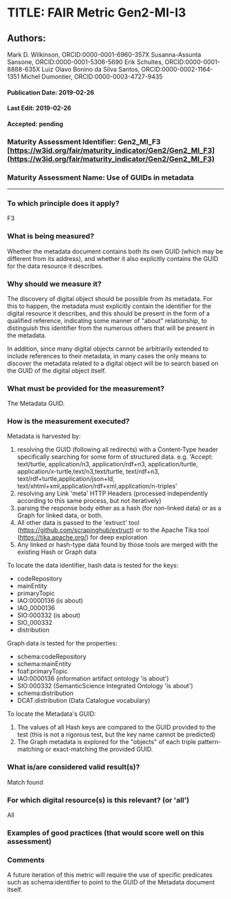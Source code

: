 # TITLE:  FAIR Metric Gen2-MI-I3

## Authors: 
Mark D. Wilkinson, ORCID:0000-0001-6960-357X
Susanna-Assunta Sansone, ORCID:0000-0001-5306-5690
Erik Schultes, ORCID:0000-0001-8888-635X
Luiz Olavo Bonino da Silva Santos, ORCID:0000-0002-1164-1351
Michel Dumontier, ORCID:0000-0003-4727-9435

#### Publication Date: 2019-02-26
#### Last Edit: 2019-02-26
#### Accepted: pending



### Maturity Assessment Identifier: Gen2_MI_F3 [https://w3id.org/fair/maturity_indicator/Gen2/Gen2_MI_F3](https://w3id.org/fair/maturity_indicator/Gen2/Gen2_MI_F3)

### Maturity Assessment Name:   Use of GUIDs in metadata

----

### To which principle does it apply?  
F3

### What is being measured?
Whether the metadata document contains both its own GUID (which may be different from its address),
and whether it also explicitly contains the GUID for the data resource it describes.

### Why should we measure it?
The discovery of digital object should be possible from its metadata. For this to happen,
the metadata must explicitly contain the identifier for the digital resource it describes,
and this should be present in the form of a qualified reference, indicating some manner of
"about" relationship, to distinguish this identifier from the numerous others that will
be present in the metadata.

In addition, since many digital objects cannot be arbitrarily extended to
include references to their metadata, in many cases the only means to
discover the metadata related to a digital object will be to search based
on the GUID of the digital object itself.


### What must be provided for the measurement?
The Metadata GUID.


### How is the measurement executed?
Metadata is harvested by:
1) resolving the GUID (following all redirects) with a Content-Type header specifically searching for some form of structured data.  e.g.
   'Accept: text/turtle, application/n3, application/rdf+n3, application/turtle, application/x-turtle,text/n3,text/turtle, text/rdf+n3, text/rdf+turtle,application/json+ld, text/xhtml+xml,application/rdf+xml,application/n-triples'
2) resolving any Link 'meta' HTTP Headers (processed independently according to this same process, but not iteratively)
3) parsing the response body either as a hash (for non-linked data) or as a Graph for linked data, or both.
4) All other data is passed to the 'extruct' tool (https://github.com/scrapinghub/extruct) or to the Apache Tika tool (https://tika.apache.org/) for deep exploration
5) Any linked or hash-type data found by those tools are merged with the existing Hash or Graph data

To locate the data identifier, hash data is tested for the keys:
 * codeRepository
 * mainEntity
 * primaryTopic
 * IAO:0000136 (is about)
 * IAO_0000136
 * SIO:000332 (is about)
 * SIO_000332
 * distribution

Graph data is tested for the properties:
 * schema:codeRepository
 * schema:mainEntity
 * foaf:primaryTopic
 * IAO:0000136 (information artifact ontology 'is about')
 * SIO:000332 (SemanticScience Integrated Ontology 'is about')
 * schema:distribution
 * DCAT:distribution (Data Catalogue vocabulary)

To locate the Metadata's GUID:
1) The values of all Hash keys are compared to the GUID provided to the test
(this is not a rigorous test, but the key name cannot be
predicted)
2) The Graph metadata is explored for the "objects" of each triple pattern-matching or exact-matching the provided GUID.

### What is/are considered valid result(s)?
Match found

### For which digital resource(s) is this relevant? (or 'all')
All

### Examples of good practices (that would score well on this assessment)


### Comments
A future iteration of this metric will require the use of specific predicates such as schema:identifier to
point to the GUID of the Metadata document itself.